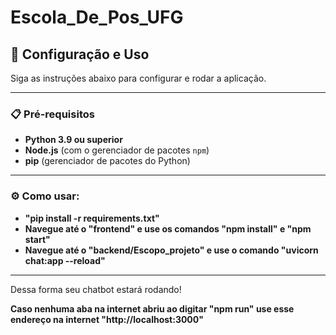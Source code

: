 # Escola_De_Pos_UFG

## 🚀 Configuração e Uso

Siga as instruções abaixo para configurar e rodar a aplicação.

---

### 📋 Pré-requisitos

- **Python 3.9 ou superior**  
- **Node.js** (com o gerenciador de pacotes `npm`)  
- **pip** (gerenciador de pacotes do Python)

---

### ⚙️ Como usar:

- **"pip install -r requirements.txt"**
- **Navegue até o "frontend" e use os comandos "npm install" e "npm start"**
- **Navegue até o "backend/Escopo_projeto" e use o comando "uvicorn chat:app --reload"**
  
---
Dessa forma seu chatbot estará rodando!

**Caso nenhuma aba na internet abriu ao digitar "npm run" use esse endereço na internet "http://localhost:3000"**
